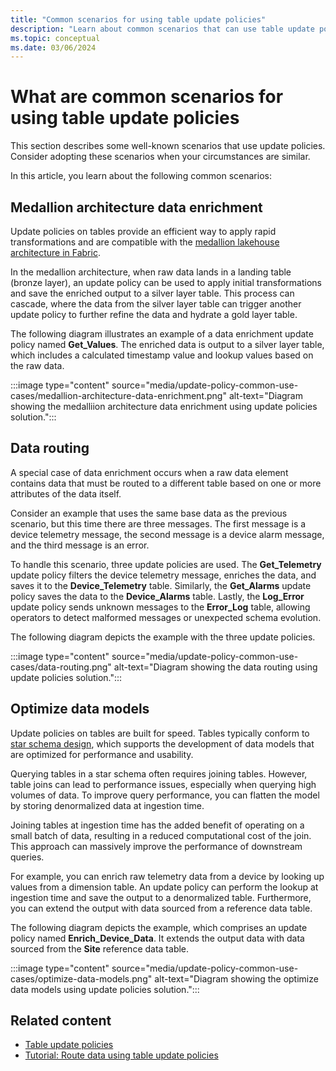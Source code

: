 ```yaml
---
title: "Common scenarios for using table update policies"
description: "Learn about common scenarios that can use table update policies to perform complex transformations and save the results to destination tables."
ms.topic: conceptual
ms.date: 03/06/2024
---
```

# What are common scenarios for using table update policies

This section describes some well-known scenarios that use update policies. Consider adopting these scenarios when your circumstances are similar.

In this article, you learn about the following common scenarios:

## Medallion architecture data enrichment

Update policies on tables provide an efficient way to apply rapid transformations and are compatible with the [medallion lakehouse architecture in Fabric](/fabric/onelake/onelake-medallion-lakehouse-architecture).

In the medallion architecture, when raw data lands in a landing table (bronze layer), an update policy can be used to apply initial transformations and save the enriched output to a silver layer table. This process can cascade, where the data from the silver layer table can trigger another update policy to further refine the data and hydrate a gold layer table.

The following diagram illustrates an example of a data enrichment update policy named **Get_Values**. The enriched data is output to a silver layer table, which includes a calculated timestamp value and lookup values based on the raw data.

:::image type="content" source="media/update-policy-common-use-cases/medallion-architecture-data-enrichment.png" alt-text="Diagram showing the medalliion architecture data enrichment  using update policies solution.":::

## Data routing

A special case of data enrichment occurs when a raw data element contains data that must be routed to a different table based on one or more attributes of the data itself.

Consider an example that uses the same base data as the previous scenario, but this time there are three messages. The first message is a device telemetry message, the second message is a device alarm message, and the third message is an error.

To handle this scenario, three update policies are used. The **Get_Telemetry** update policy filters the device telemetry message, enriches the data, and saves it to the **Device_Telemetry** table. Similarly, the **Get_Alarms** update policy saves the data to the **Device_Alarms** table. Lastly, the **Log_Error** update policy sends unknown messages to the **Error_Log** table, allowing operators to detect malformed messages or unexpected schema evolution.

The following diagram depicts the example with the three update policies.

:::image type="content" source="media/update-policy-common-use-cases/data-routing.png" alt-text="Diagram showing the data routing  using update policies solution.":::

## Optimize data models

Update policies on tables are built for speed. Tables typically conform to [star schema design](/power-bi/guidance/star-schema), which supports the development of data models that are optimized for performance and usability.

Querying tables in a star schema often requires joining tables. However, table joins can lead to performance issues, especially when querying high volumes of data. To improve query performance, you can flatten the model by storing denormalized data at ingestion time.

Joining tables at ingestion time has the added benefit of operating on a small batch of data, resulting in a reduced computational cost of the join. This approach can massively improve the performance of downstream queries.

For example, you can enrich raw telemetry data from a device by looking up values from a dimension table. An update policy can perform the lookup at ingestion time and save the output to a denormalized table. Furthermore, you can extend the output with data sourced from a reference data table.

The following diagram depicts the example, which comprises an update policy named **Enrich_Device_Data**. It extends the output data with data sourced from the **Site** reference data table.

:::image type="content" source="media/update-policy-common-use-cases/optimize-data-models.png" alt-text="Diagram showing the optimize data models using update policies solution.":::

## Related content

* [Table update policies](update-policy.md)
* [Tutorial: Route data using table update policies](update-policy-tutorial.md)
